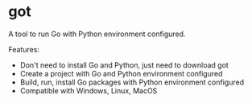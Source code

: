 # got

A tool to run Go with Python environment configured.

Features:
- Don't need to install Go and Python, just need to download got
- Create a project with Go and Python environment configured
- Build, run, install Go packages with Python environment configured
- Compatible with Windows, Linux, MacOS
